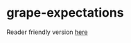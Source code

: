 # grape-expectations

Reader friendly version [here](https://yunxi-1.gitbook.io/grape-expectations/)

